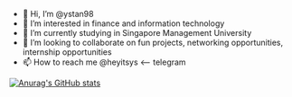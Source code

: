 - 👋 Hi, I’m @ystan98
- 👀 I’m interested in finance and information technology
- 🌱 I’m currently studying in Singapore Management University
- 💞️ I’m looking to collaborate on fun projects, networking opportunities, internship opportunities
- 📫 How to reach me @heyitsys <-- telegram

[![Anurag's GitHub stats](https://github-readme-stats.vercel.app/api?username=ystan98)](https://github.com/anuraghazra/github-readme-stats)

<!---
ystan98/ystan98 is a ✨ special ✨ repository because its `README.md` (this file) appears on your GitHub profile.
You can click the Preview link to take a look at your changes.
--->
